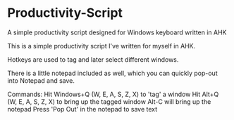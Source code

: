 # Productivity-Script
A simple productivity script designed for Windows keyboard written in AHK

This is a simple productivity script I've written for myself in AHK.

Hotkeys are used to tag and later select different windows.

There is a little notepad included as well, which you can quickly pop-out into Notepad and save.

Commands:
Hit Windows+Q (W, E, A, S, Z, X) to 'tag' a window
Hit Alt+Q (W, E, A, S, Z, X) to bring up the tagged window
Alt-C will bring up the notepad
Press 'Pop Out' in the notepad to save text 
